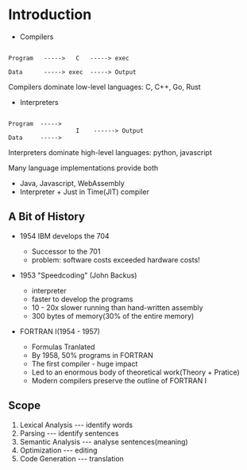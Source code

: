 # Introduction

- Compilers

```off-line

Program   ----->   C   -----> exec

Data      -----> exec  -----> Output

```

Compilers dominate low-level languages: C, C++, Go, Rust

- Interpreters

```on-line

Program  -----> 
                   I    ------> Output
Data     ----->
```

Interpreters dominate high-level languages: python, javascript

Many language implementations provide both
- Java, Javascript, WebAssembly
- Interpreter + Just in Time(JIT) compiler

## A Bit of History

- 1954 IBM develops the 704
  - Successor to the 701
  - problem: software costs exceeded hardware costs!

- 1953 "Speedcoding" (John Backus)
  - interpreter
  - faster to develop the programs
  - 10 - 20x slower running than hand-written assembly
  - 300 bytes of memory(30% of the entire memory)

- FORTRAN I(1954 - 1957)
  - Formulas Tranlated
  - By 1958, 50% programs in FORTRAN
  - The first compiler - huge impact
  - Led to an enormous body of theoretical work(Theory + Pratice)
  - Modern compilers preserve the outline of FORTRAN I 

## Scope

1. Lexical Analysis     --- identify words
2. Parsing              --- identify sentences
3. Semantic Analysis    --- analyse sentences(meaning)
4. Optimization         --- editing
5. Code Generation      --- translation
